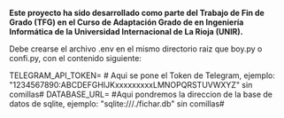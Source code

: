 **Este proyecto ha sido desarrollado como parte del Trabajo de Fin de Grado (TFG) en el Curso de Adaptación Grado de en Ingeniería Informática de la Universidad Internacional de La Rioja (UNIR).**

Debe crearse el archivo .env en el mismo directorio raiz que boy.py o confi.py, con el contenido siguiente:

TELEGRAM_API_TOKEN= # Aqui se pone el Token de Telegram, ejemplo: "1234567890:ABCDEFGHIJKxxxxxxxxxLMNOPQRSTUVWXYZ" sin comillas#
DATABASE_URL= #Aqui pondremos la direccion de la base de datos de sqlite, ejemplo: "sqlite:///./fichar.db" sin comillas#
